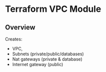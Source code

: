 # Terraform VPC Module

## Overview
Creates:
- VPC,
- Subnets (private/public/databases)
- Nat gateways (private & database)
- Internet gateway (public)
